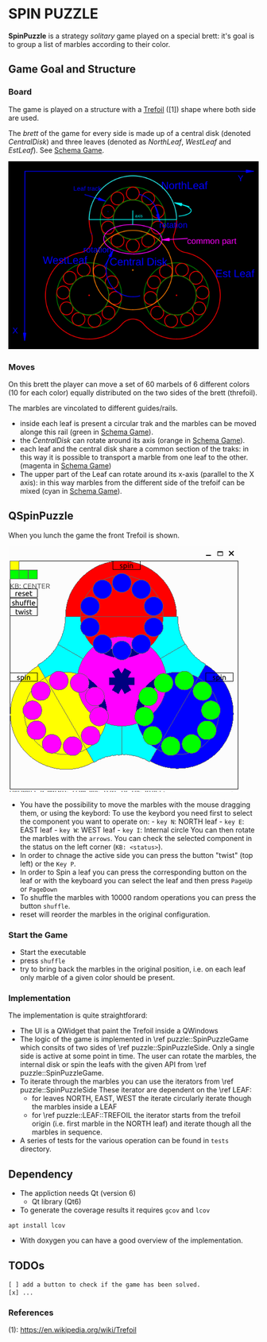 # SPIN PUZZLE

**SpinPuzzle** is a strategy *solitary* game played on a special brett: it's goal is to group a list of marbles according to their color.


## Game Goal and Structure

### Board

The game is played on a structure with a [Trefoil](https://en.wikipedia.org/wiki/Trefoil) ([1]) shape where both side are used.

The *brett* of the game for every side is made up of a central disk (denoted *CentralDisk*) and three leaves (denoted as *NorthLeaf*, *WestLeaf* and *EstLeaf*). See [Schema Game](./images/spin_puzzle.png).

![Schema SpinPuzzle](./images/spin_puzzle.png)

### Moves

On this brett the player can move a set of 60 marbels of 6 different colors (10 for each color) equally distributed on the two sides of
the brett (threfoil).

The marbles are vincolated to different guides/rails.
*  inside each leaf is present a circular trak and the marbles can be moved alonge this rail (green in [Schema Game](./images/spin_puzzle.png)).
* the *CentralDisk* can rotate around its axis (orange in [Schema Game](./images/spin_puzzle.png)). 
* each leaf and the central disk share a common section of the traks: in this way it is possible to transport a marble from one leaf to the other.
(magenta in [Schema Game](./images/spin_puzzle.png))
* The upper part of the Leaf can rotate around its x-axis (parallel to the X axis): in this way marbles from the different side of the trefoif can be mixed (cyan in [Schema Game](./images/spin_puzzle.png)).

## QSpinPuzzle

When you lunch the game the front Trefoil is shown.

![screenshot](./images/QSpinPuzzle_Front.png)

* You have the possibility to move the marbles with the mouse dragging them, or
    using the keybord:
    To use the keybord you need first to select the component you want to operate on:
        - `key N`: NORTH leaf
        - `key E`: EAST leaf
        - `key W`: WEST leaf
        - `key I`: Internal circle
    You can then rotate the marbles with the `arrows`.
    You can check the selected component in the status on the left corner (`KB: <status>`).
* In order to chnage the active side you can press the button "twist" (top left)
    or the `Key P`.
* In order to Spin a leaf you can press the corresponding button on the leaf or
    with the keyboard you can select the leaf and then press `PageUp` or `PageDown`
* To shuffle the marbles with 10000 random operations you can press the button `shuffle`.
* reset will reorder the marbles in the original configuration.

### Start the Game

* Start the executable
* press `shuffle` 
* try to bring back the marbles in the original position, 
  i.e. on each leaf only marble of a given color should be present.


### Implementation

The implementation is quite straightforard:
* The UI is a QWidget that paint the Trefoil inside a QWindows
* The logic of the game is implemented in \ref puzzle::SpinPuzzleGame which
  consits of two sides of \ref puzzle::SpinPuzzleSide.
  Only a single side is active at some point in time.
  The user can rotate the marbles, the internal disk or spin the leafs with the
  given API from \ref puzzle::SpinPuzzleGame.
* To iterate through the marbles you can use the iterators from \ref puzzle::SpinPuzzleSide
  These iterator are dependent on the \ref LEAF:
   - for leaves NORTH, EAST, WEST the iterate circularly iterate though the marbles
     inside a LEAF
   - for \ref puzzle::LEAF::TREFOIL the iterator starts from the trefoil origin
     (i.e. first marble in the NORTH leaf) and iterate though all the marbles in
     sequence.
* A series of tests for the various operation can be found in `tests` directory.

## Dependency

* The appliction needs Qt (version 6)
    - Qt library (Qt6)
* To generate the coverage results it requires `gcov` and  `lcov`
```
apt install lcov
```
* With doxygen you can have a good overview of the implementation.

## TODOs

    [ ] add a button to check if the game has been solved.
    [x] ...

### References

(1): https://en.wikipedia.org/wiki/Trefoil
